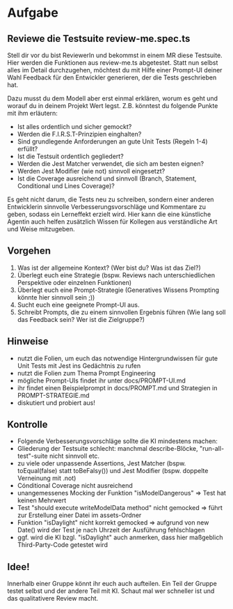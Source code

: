 # Aufgabe
## Reviewe die Testsuite review-me.spec.ts
Stell dir vor du bist ReviewerIn und bekommst in einem MR diese Testsuite. Hier werden die Funktionen aus review-me.ts abgetestet.
Statt nun selbst alles im Detail durchzugehen, möchtest du mit Hilfe einer Prompt-UI deiner Wahl Feedback für den
Entwickler generieren, der die Tests geschrieben hat.

Dazu musst du dem Modell aber erst einmal erklären, worum es geht und worauf du in deinem Projekt Wert legst. Z.B. könntest du
folgende Punkte mit ihm erläutern:
- Ist alles ordentlich und sicher gemockt?
- Werden die F.I.R.S.T-Prinzipien einghalten?
- Sind grundlegende Anforderungen an gute Unit Tests (Regeln 1-4) erfüllt?
- Ist die Testsuit ordentlich gegliedert?
- Werden die Jest Matcher verwendet, die sich am besten eignen?
- Werden Jest Modifier (wie not) sinnvoll eingesetzt?
- Ist die Coverage ausreichend und sinnvoll (Branch, Statement, Conditional und Lines Coverage)?

Es geht nicht darum, die Tests neu zu schreiben, sondern einer anderen Entwicklerin sinnvolle Verbesserungsvorschläge und Kommentare zu geben, sodass
ein Lerneffekt erzielt wird. Hier kann die eine künstliche Agentin auch helfen zusätzlich Wissen für Kollegen aus verständliche Art und Weise mitzugeben.

## Vorgehen
1. Was ist der allgemeine Kontext? (Wer bist du? Was ist das Ziel?)
2. Überlegt euch eine Strategie (bspw. Reviews nach unterschiedlichen Perspektive oder einzelnen Funktionen)
3. Überlegt euch eine Prompt-Strategie (Generatives Wissens Prompting könnte hier sinnvoll sein ;))
3. Sucht euch eine geeignete Prompt-UI aus.
4. Schreibt Prompts, die zu einem sinnvollen Ergebnis führen (Wie lang soll das Feedback sein? Wer ist die Zielgruppe?)

## Hinweise
- nutzt die Folien, um euch das notwendige Hintergrundwissen für gute Unit Tests mit Jest ins Gedächtnis zu rufen
- nutzt die Folien zum Thema Prompt Engineering
- mögliche Prompt-UIs findet ihr unter docs/PROMPT-UI.md
- ihr findet einen Beispielprompt in docs/PROMPT.md und Strategien in PROMPT-STRATEGIE.md
- diskutiert und probiert aus!

## Kontrolle
- Folgende Verbesserungsvorschläge sollte die KI mindestens machen:
- Gliederung der Testsuite schlecht: manchmal describe-Blöcke, "run-all-test"-suite nicht sinnvoll etc.
- zu viele oder unpassende Assertions, Jest Matcher (bspw. toEqual(false) statt toBeFalsy()) und Jest Modifier (bspw. doppelte Verneinung mit .not)
- Cónditional Coverage nicht ausreichend
- unangemessenes Mocking der Funktion "isModelDangerous" => Test hat keinen Mehrwert
- Test "should execute writeModelData method" nicht gemocked => führt zur Erstellung einer Datei im assets-Ordner
- Funktion "isDaylight" nicht korrekt gemocked => aufgrund von new Date() wird der Test je nach Uhrzeit der Ausführung fehlschlagen
- ggf. wird die KI bzgl. "isDaylight" auch anmerken, dass hier maßgeblich Third-Party-Code getestet wird

## Idee!
Innerhalb einer Gruppe könnt ihr euch auch aufteilen. Ein Teil der Gruppe testet selbst und der andere Teil mit KI.
Schaut mal wer schneller ist und das qualitativere Review macht.
